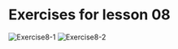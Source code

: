 # Exercises for lesson 08

![Exercise8-1](https://i.imgur.com/ZLtQOP1.png)
![Exercise8-2](https://i.imgur.com/YNuGd46.png)
